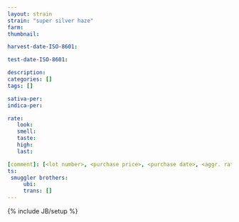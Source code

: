 ```yaml
---
layout: strain
strain: "super silver haze"
farm: 
thumbnail: 

harvest-date-ISO-8601: 

test-date-ISO-8601: 

description: 
categories: []
tags: []

sativa-per: 
indica-per: 

rate:
   look: 
   smell: 
   taste: 
   high: 
   last: 

[comment]: [<lot number>, <purchase price>, <purchase date>, <aggr. rating (of 5)>]
ts: 
 smuggler brothers:
     ubi: 
     trans: []
---
```

{% include JB/setup %}

